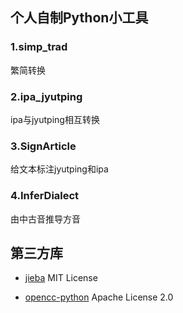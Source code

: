 ## 个人自制Python小工具

### 1.simp_trad
繁简转换

### 2.ipa_jyutping
ipa与jyutping相互转换

### 3.SignArticle
给文本标注jyutping和ipa

### 4.InferDialect
由中古音推导方音

## 第三方库
* [jieba](https://github.com/fxsjy/jieba) MIT License

* [opencc-python](https://github.com/yichen0831/opencc-python) Apache License 2.0
